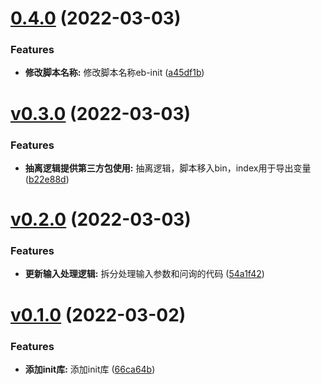 # [0.4.0](https://github.com/qinshixixing/ebullience/compare/init/v0.3.0...init/0.4.0) (2022-03-03)


### Features

* **修改脚本名称:** 修改脚本名称eb-init ([a45df1b](https://github.com/qinshixixing/ebullience/commit/a45df1be768e8cf51f97aa535d06fc1517fb82d8))



# [v0.3.0](https://github.com/qinshixixing/ebullience/compare/init/v0.2.0...init/v0.3.0) (2022-03-03)


### Features

* **抽离逻辑提供第三方包使用:** 抽离逻辑，脚本移入bin，index用于导出变量 ([b22e88d](https://github.com/qinshixixing/ebullience/commit/b22e88d5bb0485f92723a243f705191e525a61d9))



# [v0.2.0](https://github.com/qinshixixing/ebullience/compare/init/v0.1.0...init/v0.2.0) (2022-03-03)


### Features

* **更新输入处理逻辑:** 拆分处理输入参数和问询的代码 ([54a1f42](https://github.com/qinshixixing/ebullience/commit/54a1f4226e7eb5f9d99a5581ef966ecda76acf4c))



# [v0.1.0](https://github.com/qinshixixing/ebullience/compare/66ca64bf38cfb8c71c1359cf3e88935da5ac0bcd...init/v0.1.0) (2022-03-02)


### Features

* **添加init库:** 添加init库 ([66ca64b](https://github.com/qinshixixing/ebullience/commit/66ca64bf38cfb8c71c1359cf3e88935da5ac0bcd))



